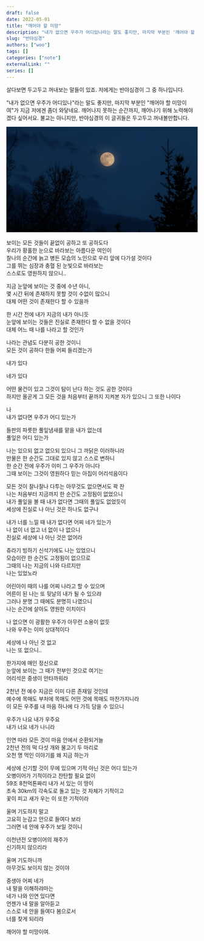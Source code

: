 ```yaml
---
draft: false
date: 2022-05-01
title: "깨어야 할 미망"
description: "내가 없으면 우주가 어디있나라는 말도 좋지만, 마지막 부분인 '깨어야 할 미망이여'가 지금 저에겐 좀더 와닿네요. 깨어나지 못하는 순간까지, 깨어나기 위해 노력해야겠다 싶어서요."
slug: "반야심경"
authors: ["woo"]
tags: []
categories: ["note"]
externalLink: ""
series: []
---
```



살다보면 두고두고 꺼내보는 말들이 있죠. 저에게는 반야심경이 그 중 하나입니다.

"내가 없으면 우주가 어디있나"라는 말도 좋지만, 마지막 부분인 "깨어야 할 미망이여"가 지금 저에겐 좀더 와닿네요. 깨어나지 못하는 순간까지, 깨어나기 위해 노력해야겠다 싶어서요. 불교는 아니지만, 반야심경의 이 글귀들은 두고두고 꺼내볼만합니다.

![](/images/nightmoon.png)

보이는 모든 것들이 끝없이 공하고 또 공하도다  
우리가 황홀한 눈으로 바라보는 아름다운 여인이  
찰나의 순간에 늙고 병든 모습의 노인으로 우리 앞에 다가설 것이다  
그를 뛰는 심장과 충혈 된 눈빛으로 바라보는  
스스로도 영원하지 않으니..  

지금 눈앞에 보이는 것 중에 수년 아니,  
몇 시간 뒤에 존재하지 못할 것이 수없이 많으니  
대체 어떤 것이 존재한다 할 수 있을까  

한 시간 전에 내가 지금의 내가 아니듯  
눈앞에 보이는 것들은 진실로 존재한다 할 수 없을 것이다  
대체 어느 때 나를 나라고 할 것인가  

나라는 관념도 다분히 공한 것이니  
모든 것이 공하다 한들 어찌 들리겠는가  

내가 있다  

네가 있다  

어떤 물건이 있고 그것이 탐이 난다 하는 것도 공한 것이다  
하지만 올곧게 그 모든 것을 처음부터 끝까지 지켜본 자가 있으니 그 또한 나이다  

나  
내가 없다면 우주가 어디 있는가  

들판의 파릇한 풀잎냄새를 맡을 내가 없는데  
풀잎은 어디 있는가  

나는 있으되 없고 없으되 있으니 그 까닭은 이러하니라  
만물은 한 순간도 그대로 있지 않고 스스로 변하니  
한 순간 전에 우주가 이미 그 우주가 아니다  
그때 보이는 그것이 영원하다 믿는 아집이 어리석음이다  

모든 것이 찰나찰나 다투는 아무것도 없으면서도 꽉 찬  
나는 처음부터 지금까지 한 순간도 고정됨이 없었으니  
내가 풀잎을 볼 때 내가 없다면 그때의 풀잎도 없었듯이  
세상에 진실로 나 아닌 것은 하나도 없구나  

내가 너를 느낄 때 내가 없다면 어찌 네가 있는가  
나 없이 너 없고 너 없이 나 없으니  
진실로 세상에 나 아닌 것은 없어라  

쥬라기 빙하기 신석기에도 나는 있었으니  
모습이란 한 순간도 고정됨이 없으므로  
그때의 나는 지금의 나와 다르지만  
나는 있었노라  

어린아이 때의 나를 어찌 나라고 할 수 있으며  
어른이 된 나는 또 뒷날의 내가 될 수 있으랴  
그러나 분명 그 때에도 분명히 나였으니  
나는 순간에 살아도 영원한 이치이다  

나 없으면 이 광활한 우주가 아무런 소용이 없듯  
나와 우주는 이미 상대적이다  

세상에 나 아닌 것 없고  
나는 또 없으니..  

한가지에 매인 정신으로  
눈앞에 보이는 그 때가 전부인 것으로 여기는  
어리석은 중생이 안타까워라  

2천년 전 예수 지금은 이미 다른 존재일 것인데  
예수에 목매도 부처에 목매도 어떤 것에 목매도 마찬가지니라  
이 모든 우주를 내 마음 하나에 다 가득 담을 수 있으니  

우주가 나요 내가 우주요  
내가 너요 네가 나니라  

인연 따라 모든 것이 마음 안에서 순환되거늘  
2천년 전의 떡 다섯 개와 물고기 두 마리로  
오천 명 먹인 이야기를 왜 지금 하는가  

세상에 신기할 것이 무에 있으며 기적 아닌 것은 어디 있는가  
오병이어가 기적이라고 찬탄할 필요 없이  
59조 8천억톤짜리 내가 서 있는 이 땅이  
초속 30km의 각속도로 돌고 있는 것 자체가 기적이고  
꽃이 피고 새가 우는 이 또한 기적이라  

울며 기도하지 말고  
고요히 눈감고 안으로 들여다 보라  
그러면 네 안에 우주가 보일 것이니  

이천년전 오병이어의 재주가  
신기하지 않으리라  

울며 기도하니까  
아무것도 보이지 않는 것이야  

중생아 어찌 네가  
내 말을 이해하랴마는  
네가 나와 인연 있다면  
언젠가 내 말을 알아듣고  
스스로 네 안을 들여다 봄으로서  
너를 찾게 되리라  

깨어야 할 미망이여.  